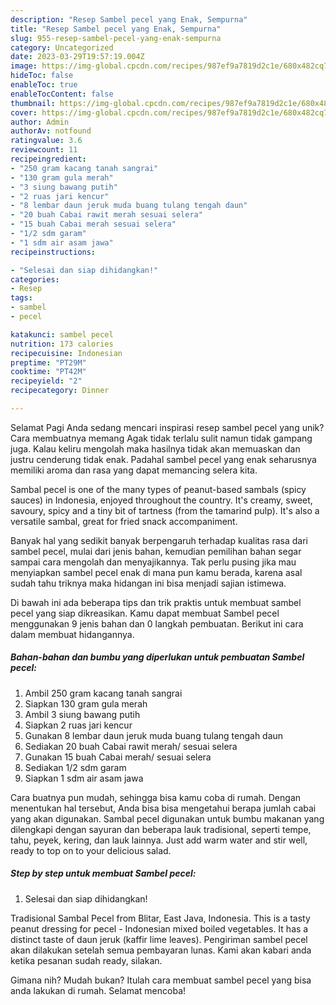 ```yaml
---
description: "Resep Sambel pecel yang Enak, Sempurna"
title: "Resep Sambel pecel yang Enak, Sempurna"
slug: 955-resep-sambel-pecel-yang-enak-sempurna
category: Uncategorized
date: 2023-03-29T19:57:19.004Z
image: https://img-global.cpcdn.com/recipes/987ef9a7819d2c1e/680x482cq70/sambel-pecel-foto-resep-utama.jpg
hideToc: false
enableToc: true
enableTocContent: false
thumbnail: https://img-global.cpcdn.com/recipes/987ef9a7819d2c1e/680x482cq70/sambel-pecel-foto-resep-utama.jpg
cover: https://img-global.cpcdn.com/recipes/987ef9a7819d2c1e/680x482cq70/sambel-pecel-foto-resep-utama.jpg
author: Admin
authorAv: notfound
ratingvalue: 3.6
reviewcount: 11
recipeingredient:
- "250 gram kacang tanah sangrai"
- "130 gram gula merah"
- "3 siung bawang putih"
- "2 ruas jari kencur"
- "8 lembar daun jeruk muda buang tulang tengah daun"
- "20 buah Cabai rawit merah sesuai selera"
- "15 buah Cabai merah sesuai selera"
- "1/2 sdm garam"
- "1 sdm air asam jawa"
recipeinstructions:

- "Selesai dan siap dihidangkan!"
categories:
- Resep
tags:
- sambel
- pecel

katakunci: sambel pecel 
nutrition: 173 calories
recipecuisine: Indonesian
preptime: "PT29M"
cooktime: "PT42M"
recipeyield: "2"
recipecategory: Dinner

---
```



Selamat Pagi Anda sedang mencari inspirasi resep sambel pecel yang unik? Cara membuatnya memang Agak tidak terlalu sulit namun tidak gampang juga. Kalau keliru mengolah maka hasilnya tidak akan memuaskan dan justru cenderung tidak enak. Padahal sambel pecel yang enak seharusnya memiliki aroma dan rasa yang dapat memancing selera kita.


Sambal pecel is one of the many types of peanut-based sambals (spicy sauces) in Indonesia, enjoyed throughout the country. It&#39;s creamy, sweet, savoury, spicy and a tiny bit of tartness (from the tamarind pulp). It&#39;s also a versatile sambal, great for fried snack accompaniment.

Banyak hal yang sedikit banyak berpengaruh terhadap kualitas rasa dari sambel pecel, mulai dari jenis bahan, kemudian pemilihan bahan segar sampai cara mengolah dan menyajikannya. Tak perlu pusing jika mau menyiapkan sambel pecel enak di mana pun kamu berada, karena asal sudah tahu triknya maka hidangan ini bisa menjadi sajian istimewa.


Di bawah ini ada beberapa tips dan trik praktis untuk membuat sambel pecel yang siap dikreasikan. Kamu dapat membuat Sambel pecel menggunakan 9 jenis bahan dan 0 langkah pembuatan. Berikut ini cara dalam membuat hidangannya.

<!--inarticleads1-->

##### Bahan-bahan dan bumbu yang diperlukan untuk pembuatan Sambel pecel:

1. Ambil 250 gram kacang tanah sangrai
1. Siapkan 130 gram gula merah
1. Ambil 3 siung bawang putih
1. Siapkan 2 ruas jari kencur
1. Gunakan 8 lembar daun jeruk muda buang tulang tengah daun
1. Sediakan 20 buah Cabai rawit merah/ sesuai selera
1. Gunakan 15 buah Cabai merah/ sesuai selera
1. Sediakan 1/2 sdm garam
1. Siapkan 1 sdm air asam jawa


Cara buatnya pun mudah, sehingga bisa kamu coba di rumah. Dengan menentukan hal tersebut, Anda bisa bisa mengetahui berapa jumlah cabai yang akan digunakan. Sambal pecel digunakan untuk bumbu makanan yang dilengkapi dengan sayuran dan beberapa lauk tradisional, seperti tempe, tahu, peyek, kering, dan lauk lainnya. Just add warm water and stir well, ready to top on to your delicious salad. 

<!--inarticleads2-->

##### Step by step untuk membuat Sambel pecel:


1. Selesai dan siap dihidangkan!

Tradisional Sambal Pecel from Blitar, East Java, Indonesia. This is a tasty peanut dressing for pecel - Indonesian mixed boiled vegetables. It has a distinct taste of daun jeruk (kaffir lime leaves). Pengiriman sambel pecel akan dilakukan setelah semua pembayaran lunas. Kami akan kabari anda ketika pesanan sudah ready, silakan. 

Gimana nih? Mudah bukan? Itulah cara membuat sambel pecel yang bisa anda lakukan di rumah. Selamat mencoba!
